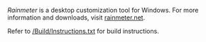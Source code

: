 *Rainmeter* is a desktop customization tool for Windows. For more information and downloads, visit [rainmeter.net](http://rainmeter.net/).

Refer to [/Build/Instructions.txt](https://raw.github.com/rainmeter/rainmeter/master/Build/Instructions.txt) for build instructions.
